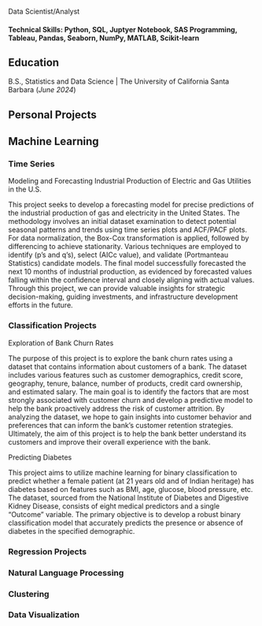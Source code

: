 Data Scientist/Analyst

#### Technical Skills: Python, SQL, Juptyer Notebook, SAS Programming, Tableau, Pandas, Seaborn, NumPy, MATLAB, Scikit‑learn

## Education			        		
B.S., Statistics and Data Science | The University of California Santa Barbara (_June 2024_)


## Personal Projects

## Machine Learning

### Time Series

Modeling and Forecasting Industrial Production of Electric and Gas Utilities in the U.S.

This project seeks to develop a forecasting model for precise predictions of the industrial production of gas and electricity in the United States. The methodology involves an initial dataset examination to detect potential seasonal patterns and trends using time series plots and ACF/PACF plots. For data normalization, the Box-Cox transformation is applied, followed by differencing to achieve stationarity. Various techniques are employed to identify (p’s and q’s), select (AICc value), and validate (Portmanteau Statistics) candidate models. The final model successfully forecasted the next 10 months of industrial production, as evidenced by forecasted values falling within the confidence interval and closely aligning with actual values. Through this project, we can provide valuable insights for strategic decision-making, guiding investments, and infrastructure development efforts in the future.


### Classification Projects

Exploration of Bank Churn Rates
  
The purpose of this project is to explore the bank churn rates using a dataset that contains information about customers of a bank. The dataset includes various features such as customer demographics, credit score, geography, tenure, balance, number of products, credit card ownership, and estimated salary. The main goal is to identify the factors that are most strongly associated with customer churn and develop a predictive model to help the bank proactively address the risk of customer attrition. By analyzing the dataset, we hope to gain insights into customer behavior and preferences that can inform the bank’s customer retention strategies. Ultimately, the aim of this project is to help the bank better understand its customers and improve their overall experience with the bank.

Predicting Diabetes

This project aims to utilize machine learning for binary classification to predict whether a female patient (at 21 years old and of Indian heritage) has diabetes based on features such as BMI, age, glucose, blood pressure, etc. The dataset, sourced from the National Institute of Diabetes and Digestive Kidney Disease, consists of eight medical predictors and a single  “Outcome” variable. The primary objective is to develop a robust binary classification model that accurately predicts the presence or absence of diabetes in the specified demographic.


### Regression Projects

### Natural Language Processing

### Clustering


### Data Visualization

